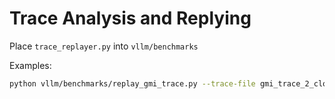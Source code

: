 # Trace Analysis and Replying

Place `trace_replayer.py` into `vllm/benchmarks`

Examples: 
```bash
python vllm/benchmarks/replay_gmi_trace.py --trace-file gmi_trace_2_cloned.jsonl --start-time 0 --duration 120 --host localhost --port 8000 --model Qwen/Qwen3-30B-A3B --output-file gmi_results.json --request-rate 8
```